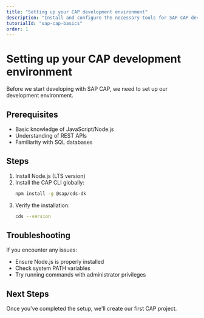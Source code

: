 ```yaml
---
title: "Setting up your CAP development environment"
description: "Install and configure the necessary tools for SAP CAP development"
tutorialId: "sap-cap-basics"
order: 1
---
```


# Setting up your CAP development environment

Before we start developing with SAP CAP, we need to set up our development environment.

## Prerequisites

- Basic knowledge of JavaScript/Node.js
- Understanding of REST APIs
- Familiarity with SQL databases

## Steps

1. Install Node.js (LTS version)
2. Install the CAP CLI globally:
   ```bash
   npm install -g @sap/cds-dk
   ```
3. Verify the installation:
   ```bash
   cds --version
   ```

## Troubleshooting

If you encounter any issues:
- Ensure Node.js is properly installed
- Check system PATH variables
- Try running commands with administrator privileges

## Next Steps

Once you've completed the setup, we'll create our first CAP project.